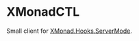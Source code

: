 # XMonadCTL

Small client for [XMonad.Hooks.ServerMode](https://hackage.haskell.org/package/xmonad-contrib-0.16/docs/XMonad-Hooks-ServerMode.html).
